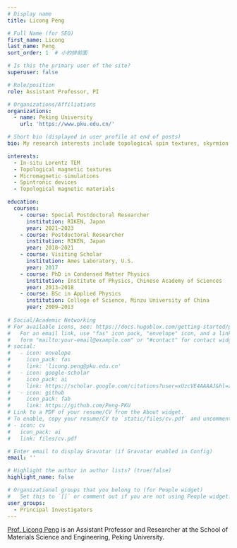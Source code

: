 ```yaml
---
# Display name
title: Licong Peng

# Full Name (for SEO)
first_name: Licong
last_name: Peng
sort_order: 1  # 小的排前面

# Is this the primary user of the site?
superuser: false

# Role/position
role: Assistant Professor, PI

# Organizations/Affiliations
organizations:
  - name: Peking University
    url: 'https://www.pku.edu.cn/'

# Short bio (displayed in user profile at end of posts)
bio: My research interests include topological spin textures, skyrmion electronics and micromagnetic simulations.

interests:
  - In-situ Lorentz TEM
  - Topological magnetic textures
  - Micromagnetic simulations
  - Spintronic devices
  - Topological magnetic materials

education:
  courses:
    - course: Special Postdoctoral Researcher
      institution: RIKEN, Japan
      year: 2021–2023
    - course: Postdoctoral Researcher
      institution: RIKEN, Japan
      year: 2018–2021
    - course: Visiting Scholar
      institution: Ames Laboratory, U.S.
      year: 2017
    - course: PhD in Condensed Matter Physics
      institution: Institute of Physics, Chinese Academy of Sciences
      year: 2013–2018
    - course: BSc in Applied Physics
      institution: College of Science, Minzu University of China
      year: 2009–2013
      
# Social/Academic Networking
# For available icons, see: https://docs.hugoblox.com/getting-started/page-builder/#icons
#   For an email link, use "fas" icon pack, "envelope" icon, and a link in the
#   form "mailto:your-email@example.com" or "#contact" for contact widget.
# social:
#   - icon: envelope
#     icon_pack: fas
#     link: 'licong.peng@pku.edu.cn'
#   - icon: google-scholar
#     icon_pack: ai
#     link: https://scholar.google.com/citations?user=xUzcVE4AAAAJ&hl=zh-CN
#   - icon: github
#     icon_pack: fab
#     link: https://github.com/Peng-PKU
# Link to a PDF of your resume/CV from the About widget.
# To enable, copy your resume/CV to `static/files/cv.pdf` and uncomment the lines below.
# - icon: cv
#   icon_pack: ai
#   link: files/cv.pdf

# Enter email to display Gravatar (if Gravatar enabled in Config)
email: ''

# Highlight the author in author lists? (true/false)
highlight_name: false

# Organizational groups that you belong to (for People widget)
#   Set this to `[]` or comment out if you are not using People widget.
user_groups:
  - Principal Investigators
---
```


[Prof. Licong Peng](https://www.mse.pku.edu.cn/info/1213/2411.htm) is an Assistant Professor and Researcher at the School of Materials Science and Engineering, Peking University.
